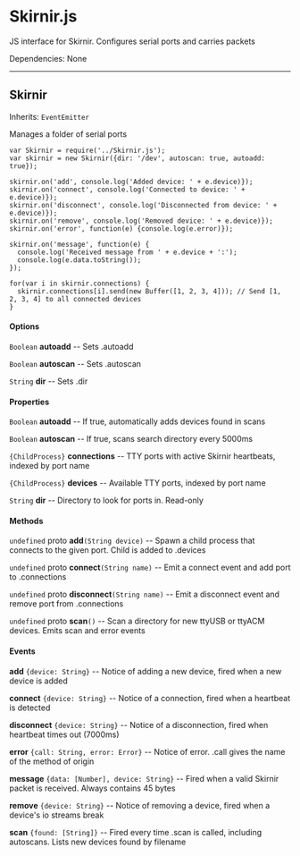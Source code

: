 # Skirnir.js

JS interface for Skirnir. Configures serial ports and carries packets

Dependencies: None

---

## Skirnir

Inherits: `EventEmitter`

Manages a folder of serial ports

```
var Skirnir = require('../Skirnir.js');
var skirnir = new Skirnir({dir: '/dev', autoscan: true, autoadd: true});

skirnir.on('add', console.log('Added device: ' + e.device)});
skirnir.on('connect', console.log('Connected to device: ' + e.device)});
skirnir.on('disconnect', console.log('Disconnected from device: ' + e.device)});
skirnir.on('remove', console.log('Removed device: ' + e.device)});
skirnir.on('error', function(e) {console.log(e.error)});

skirnir.on('message', function(e) {
  console.log('Received message from ' + e.device + ':');
  console.log(e.data.toString());
});

for(var i in skirnir.connections) {
  skirnir.connections[i].send(new Buffer([1, 2, 3, 4])); // Send [1, 2, 3, 4] to all connected devices
}
```

#### Options

`Boolean` **autoadd** -- Sets .autoadd

`Boolean` **autoscan** -- Sets .autoscan

`String` **dir** -- Sets .dir

#### Properties

`Boolean` **autoadd** -- If true, automatically adds devices found in scans

`Boolean` **autoscan** -- If true, scans search directory every 5000ms

`{ChildProcess}` **connections** -- TTY ports with active Skirnir heartbeats, indexed by port name

`{ChildProcess}` **devices** -- Available TTY ports, indexed by port name

`String` **dir** -- Directory to look for ports in. Read-only

#### Methods

`undefined` proto **add**`(String device)` -- Spawn a child process that connects to the given port. Child is added to .devices

`undefined` proto **connect**`(String name)` -- Emit a connect event and add port to .connections

`undefined` proto **disconnect**`(String name)` -- Emit a disconnect event and remove port from .connections

`undefined` proto **scan**`()` -- Scan a directory for new ttyUSB or ttyACM devices. Emits scan and error events

#### Events

**add** `{device: String}` -- Notice of adding a new device, fired when a new device is added

**connect** `{device: String}` -- Notice of a connection, fired when a heartbeat is detected

**disconnect** `{device: String}` -- Notice of a disconnection, fired when heartbeat times out (7000ms)

**error** `{call: String, error: Error}` -- Notice of error. .call gives the name of the method of origin

**message** `{data: [Number], device: String}` -- Fired when a valid Skirnir packet is received. Always contains 45 bytes

**remove** `{device: String}` -- Notice of removing a device, fired when a device's io streams break

**scan** `{found: [String]}` -- Fired every time .scan is called, including autoscans. Lists new devices found by filename

